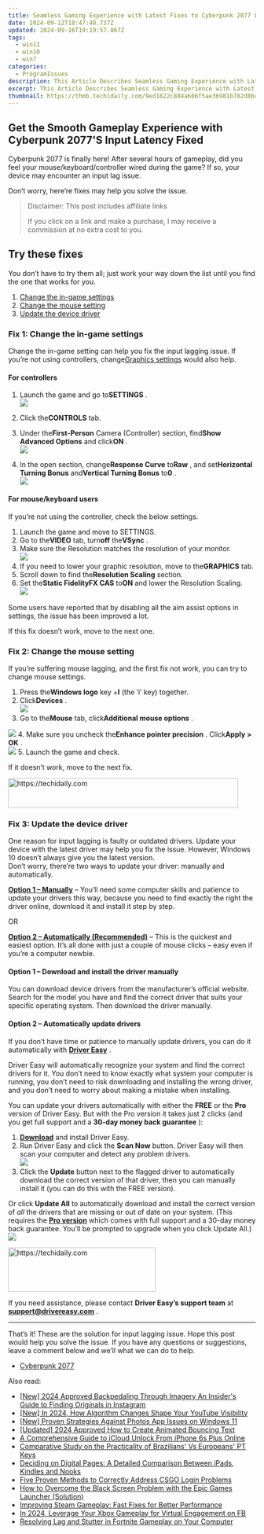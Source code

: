 ```yaml
---
title: Seamless Gaming Experience with Latest Fixes to Cyberpunk 2077 Lag
date: 2024-09-12T18:47:48.737Z
updated: 2024-09-16T19:19:57.867Z
tags:
  - win11
  - win10
  - win7
categories:
  - ProgramIssues
description: This Article Describes Seamless Gaming Experience with Latest Fixes to Cyberpunk 2077 Lag
excerpt: This Article Describes Seamless Gaming Experience with Latest Fixes to Cyberpunk 2077 Lag
thumbnail: https://thmb.techidaily.com/9ed1822c884a606f5ae36981b782d8b43a1eaddd1153302103151c40c41208fa.jpg
---
```


## Get the Smooth Gameplay Experience with Cyberpunk 2077'S Input Latency Fixed

Cyberpunk 2077 is finally here! After several hours of gameplay, did you feel your mouse/keyboard/controller wired during the game? If so, your device may encounter an input lag issue.

Don’t worry, here’re fixes may help you solve the issue.

>  Disclaimer: This post includes affiliate links
>
>  If you click on a link and make a purchase, I may receive a commission at no extra cost to you.
>

## Try these fixes

 You don’t have to try them all; just work your way down the list until you find the one that works for you.

1. [Change the in-game settings](https://tools.techidaily.com/drivereasy/download/)
2. [Change the mouse setting](https://tools.techidaily.com/drivereasy/download/)
3. [Update the device driver](https://tools.techidaily.com/drivereasy/download/)

### Fix 1: Change the in-game settings

 Change the in-game setting can help you fix the input lagging issue. If you’re not using controllers, change[Graphics settings](https://tools.techidaily.com/drivereasy/download/) would also help.

#### For controllers

1. Launch the game and go to**SETTINGS** .  
![](https://images.drivereasy.com/wp-content/uploads/2020/12/2020-12-15_15-48-13.jpg)
2. Click the**CONTROLS** tab.

3. Under the**First-Person** Camera (Controller) section, find**Show Advanced Options** and click**ON** .  
![](https://images.drivereasy.com/wp-content/uploads/2020/12/2020-12-15_15-48-52.jpg)
4. In the open section, change**Response Curve** to**Raw** , and set**Horizontal Turning Bonus** and**Vertical Turning Bonus** to**0** .  
![](https://images.drivereasy.com/wp-content/uploads/2020/12/2020-12-15_15-50-02.jpg)

#### For mouse/keyboard users

If you’re not using the controller, check the below settings.

1. Launch the game and move to SETTINGS.
2. Go to the**VIDEO** tab, turn**off** the**VSync** .
3. Make sure the Resolution matches the resolution of your monitor.  
![](https://images.drivereasy.com/wp-content/uploads/2020/12/2020-12-15_15-53-01.jpg)
4. If you need to lower your graphic resolution, move to the**GRAPHICS** tab.
5. Scroll down to find the**Resolution Scaling** section.
6. Set the**Static FidelityFX CAS** to**ON** and lower the Resolution Scaling.  
![](https://images.drivereasy.com/wp-content/uploads/2020/12/2020-12-15_15-59-50.jpg)

 Some users have reported that by disabling all the aim assist options in settings, the issue has been improved a lot.

If this fix doesn’t work, move to the next one.

### Fix 2: Change the mouse setting

 If you’re suffering mouse lagging, and the first fix not work, you can try to change mouse settings.

1. Press the**Windows logo** key +**I** (the ‘i’ key) together.
2. Click**Devices** .  
![](https://images.drivereasy.com/wp-content/uploads/2020/12/2020-12-15_16-46-09.jpg)
3. Go to the**Mouse** tab, click**Additional mouse options** .  

![](https://images.drivereasy.com/wp-content/uploads/2020/12/2020-12-15_16-00-50.jpg)
4. Make sure you uncheck the**Enhance pointer precision** . Click**Apply > OK** .  
![](https://images.drivereasy.com/wp-content/uploads/2020/12/2020-12-15_16-01-18.jpg)
5. Launch the game and check.

If it doesn’t work, move to the next fix.

<!-- affiliate ads begin -->
<a href="https://aligracehair.sjv.io/c/5597632/2115950/19272" target="_top" id="2115950">
  <img src="//a.impactradius-go.com/display-ad/19272-2115950" border="0" alt="https://techidaily.com" width="468" height="60"/>
</a>
<img height="0" width="0" src="https://aligracehair.sjv.io/i/5597632/2115950/19272" style="position:absolute;visibility:hidden;" border="0" />
<!-- affiliate ads end -->

### Fix 3: Update the device driver

 One reason for input lagging is faulty or outdated drivers. Update your device with the latest driver may help you fix the issue. However, Windows 10 doesn’t always give you the latest version.  
 Don’t worry, there’re two ways to update your driver: manually and automatically.

**[Option 1 – Manually](https://tools.techidaily.com/drivereasy/download/)**  – You’ll need some computer skills and patience to update your drivers this way, because you need to find exactly the right the driver online, download it and install it step by step.

OR

**[Option 2 – Automatically (Recommended)](https://www.drivereasy.com/knowledge/solved-cyberpunk-2077-input-lag/#op2)**  – This is the quickest and easiest option. It’s all done with just a couple of mouse clicks – easy even if you’re a computer newbie.

#### **Option 1 –** **Download and install the driver manually**

 You can download device drivers from the manufacturer’s official website. Search for the model you have and find the correct driver that suits your specific operating system. Then download the driver manually.

#### **Option 2 – Automatically update drivers**

 If you don’t have time or patience to manually update drivers, you can do it automatically with **[Driver Easy](https://tools.techidaily.com/drivereasy/download/)**  .

 Driver Easy will automatically recognize your system and find the correct drivers for it. You don’t need to know exactly what system your computer is running, you don’t need to risk downloading and installing the wrong driver, and you don’t need to worry about making a mistake when installing.

 You can update your drivers automatically with either the **FREE** or the **Pro** version of Driver Easy. But with the Pro version it takes just 2 clicks (and you get full support and a **30-day money back guarantee** ):

1. **[Download](https://tools.techidaily.com/drivereasy/download/)**  and install Driver Easy.
2. Run Driver Easy and click the **Scan Now** button. Driver Easy will then scan your computer and detect any problem drivers.  
![](https://images.drivereasy.com/wp-content/uploads/2019/08/NVIDIA-18.jpg)
3. Click the **Update**  button next to the flagged driver to automatically download the correct version of that driver, then you can manually install it (you can do this with the FREE version).  

 Or click **Update All** to automatically download and install the correct version of _all_ the drivers that are missing or out of date on your system. (This requires the **[Pro version](https://tools.techidaily.com/drivereasy/download/)**  which comes with full support and a 30-day money back guarantee. You’ll be prompted to upgrade when you click Update All.)  
![](https://images.drivereasy.com/wp-content/uploads/2019/08/NVIDIA-Geoforce.jpg)

<!-- affiliate ads begin -->
<a href="https://aligracehair.sjv.io/c/5597632/2135413/19272" target="_top" id="2135413">
  <img src="//a.impactradius-go.com/display-ad/19272-2135413" border="0" alt="https://techidaily.com" width="300" height="90"/>
</a>
<img height="0" width="0" src="https://aligracehair.sjv.io/i/5597632/2135413/19272" style="position:absolute;visibility:hidden;" border="0" />
<!-- affiliate ads end -->

 If you need assistance, please contact **Driver Easy’s support team** at [**support@drivereasy.com**](https://tools.techidaily.com/drivereasy/download/) .

---

 That’s it! These are the solution for input lagging issue. Hope this post would help you solve the issue. If you have any questions or suggestions, leave a comment below and we’ll what we can do to help.

* [Cyberpunk 2077](https://tools.techidaily.com/drivereasy/download/)

<ins class="adsbygoogle"
     style="display:block"
     data-ad-format="autorelaxed"
     data-ad-client="ca-pub-7571918770474297"
     data-ad-slot="1223367746"></ins>

<ins class="adsbygoogle"
     style="display:block"
     data-ad-client="ca-pub-7571918770474297"
     data-ad-slot="8358498916"
     data-ad-format="auto"
     data-full-width-responsive="true"></ins>

<span class="atpl-alsoreadstyle">Also read:</span>
<div><ul>
<li><a href="https://instagram-videos.techidaily.com/new-2024-approved-backpedaling-through-imagery-an-insiders-guide-to-finding-originals-in-instagram/"><u>[New] 2024 Approved Backpedaling Through Imagery An Insider's Guide to Finding Originals in Instagram</u></a></li>
<li><a href="https://eaxpv-info.techidaily.com/new-in-2024-how-algorithm-changes-shape-your-youtube-visibility/"><u>[New] In 2024, How Algorithm Changes Shape Your YouTube Visibility</u></a></li>
<li><a href="https://vp-tips.techidaily.com/new-proven-strategies-against-photos-app-issues-on-windows-11/"><u>[New] Proven Strategies Against Photos App Issues on Windows 11</u></a></li>
<li><a href="https://youtube-zero.techidaily.com/ed-2024-approved-how-to-create-animated-bouncing-text/"><u>[Updated] 2024 Approved How to Create Animated Bouncing Text</u></a></li>
<li><a href="https://activate-lock.techidaily.com/a-comprehensive-guide-to-icloud-unlock-from-iphone-6s-plus-online-by-drfone-ios/"><u>A Comprehensive Guide to iCloud Unlock From iPhone 6s Plus Online</u></a></li>
<li><a href="https://mondly-stories.techidaily.com/comparative-study-on-the-practicality-of-brazilians-vs-europeans-pt-keys/"><u>Comparative Study on the Practicality of Brazilians' Vs Europeans' PT Keys</u></a></li>
<li><a href="https://buynow-tips.techidaily.com/deciding-on-digital-pages-a-detailed-comparison-between-ipads-kindles-and-nooks/"><u>Deciding on Digital Pages: A Detailed Comparison Between iPads, Kindles and Nooks</u></a></li>
<li><a href="https://win-answers.techidaily.com/five-proven-methods-to-correctly-address-csgo-login-problems/"><u>Five Proven Methods to Correctly Address CSGO Login Problems</u></a></li>
<li><a href="https://win-answers.techidaily.com/how-to-overcome-the-black-screen-problem-with-the-epic-games-launcher-solution/"><u>How to Overcome the Black Screen Problem with the Epic Games Launcher (Solution)</u></a></li>
<li><a href="https://win-answers.techidaily.com/improving-steam-gameplay-fast-fixes-for-better-performance/"><u>Improving Steam Gameplay: Fast Fixes for Better Performance</u></a></li>
<li><a href="https://facebook-videos.techidaily.com/in-2024-leverage-your-xbox-gameplay-for-virtual-engagement-on-fb/"><u>In 2024, Leverage Your Xbox Gameplay for Virtual Engagement on FB</u></a></li>
<li><a href="https://win-answers.techidaily.com/resolving-lag-and-stutter-in-fortnite-gameplay-on-your-computer/"><u>Resolving Lag and Stutter in Fortnite Gameplay on Your Computer</u></a></li>
</ul></div>


